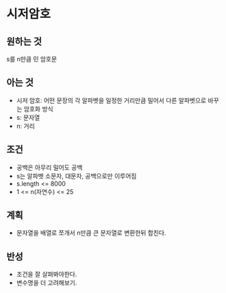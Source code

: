 # 시저암호

## 원하는 것

s를 n만큼 민 암호문

## 아는 것

- 시저 암호: 어떤 문장의 각 알파벳을 일정한 거리만큼 밀어서 다른 알파벳으로 바꾸는 암호화 방식
- s: 문자열
- n: 거리

## 조건

- 공백은 아무리 밀어도 공백
- s는 알파벳 소문자, 대문자, 공백으로만 이루어짐
- s.length <= 8000
- 1 <= n(자연수) <= 25

## 계획

- 문자열을 배열로 쪼개서 n만큼 큰 문자열로 변환한뒤 합친다.

## 반성

- 조건을 잘 살펴봐야한다.
- 변수명을 더 고려해보기.
